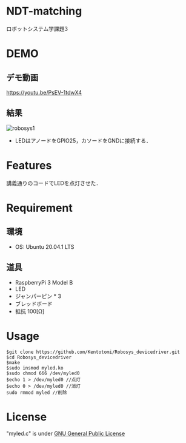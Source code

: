 # NDT-matching
ロボットシステム学課題3

# DEMO
## デモ動画
https://youtu.be/PsEV-1tdwX4
## 結果
![robosys1](https://user-images.githubusercontent.com/68839397/105617054-636cbd80-5e1f-11eb-8395-409f5e0d55b5.png)

- LEDはアノードをGPIO25，カソードをGNDに接続する．

# Features
講義通りのコードでLEDを点灯させた．

# Requirement
## 環境
- OS: Ubuntu 20.04.1 LTS

## 道具
- RaspberryPi 3 Model B
- LED
- ジャンパーピン * 3
- ブレッドボード
- 抵抗 100[Ω]

# Usage

```
$git clone https://github.com/Kentotomi/Robosys_devicedriver.git
$cd Robosys_devicedriver
$make
$sudo insmod myled.ko
$sudo chmod 666 /dev/myled0
$echo 1 > /dev/myled0 //点灯
$echo 0 > /dev/myled0 //消灯
sudo rmmod myled //削除
```
# License
"myled.c" is under [GNU General Public License](https://ja.wikipedia.org/wiki/GNU_General_Public_License)
